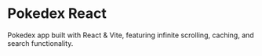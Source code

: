 # Pokedex React
Pokedex app built with React &amp; Vite, featuring infinite scrolling, caching, and search functionality.

